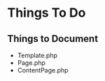 Things To Do
============

Things to Document
------------------
- Template.php
- Page.php
- ContentPage.php
